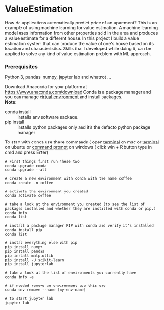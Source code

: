 # ValueEstimation
How do applications automatically predict price of an apartment? This is an example of using machine learning for value estimation. A machine learning model uses information from other properties sold in the area and produces a value estimate for a different house. In this project I build a value estimation system that can produce the value of one's house based on its location and characteristics. Skills that I developed while doing it, can be applied to solve any kind of value estimation problem with ML approach.

### Prerequisites

Python 3, pandas, numpy, jupyter lab and whatnot ...

Download Anaconda for your platform at https://www.anaconda.com/download
Conda is a package manager and you can manage [virtual environment](https://docs.python.org/3/library/venv.html) and install packages.
<br> <b>Note:  </b>
<dl>
  <dt>conda install</dt>
  <dd>installs any software package.</dd>

  <dt>pip install</dt>
  <dd>installs python packages only and it’s the defacto python package manager</dd>
</dl>

To start with conda use these commands ( open [terminal](https://macpaw.com/how-to/use-terminal-on-mac) on mac or [terminal](https://askubuntu.com/questions/183775/how-do-i-open-a-terminal) on ubuntu or [command prompt](https://www.digitalcitizen.life/7-ways-launch-command-prompt-windows-7-windows-8) on windows ( click win + R button type in cmd and press Enter)

```
# First things first run these two
conda upgrade conda
conda upgrade --all

# create a new environment with conda with the name coffee
conda create -n coffee

# activate the environment you created
conda activate coffee

# take a look at the environment you created (to see the list of packages installed and whether they are installed with conda or pip.)
conda info
conda list 

# install a package manager PIP with conda and verify it's installed
conda install pip
conda list

# instal everything else with pip
pip install numpy
pip install pandas
pip install matplotlib
pip install -U scikit-learn
pip install jupyterlab

# take a look at the list of environments you currently have
conda info -e

# if needed remove an environment use this one
conda env remove --name [my-env-name]

# to start jupyter lab
jupyter lab

```


